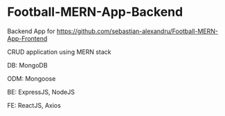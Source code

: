 # Football-MERN-App-Backend

Backend App for https://github.com/sebastian-alexandru/Football-MERN-App-Frontend

CRUD application using MERN stack

DB: MongoDB

ODM: Mongoose

BE: ExpressJS, NodeJS

FE: ReactJS, Axios
